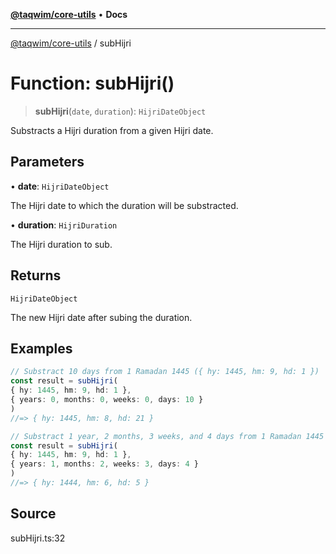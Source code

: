 [**@taqwim/core-utils**](../README.md) • **Docs**

***

[@taqwim/core-utils](../globals.md) / subHijri

# Function: subHijri()

> **subHijri**(`date`, `duration`): `HijriDateObject`

Substracts a Hijri duration from a given Hijri date.

## Parameters

• **date**: `HijriDateObject`

The Hijri date to which the duration will be substracted.

• **duration**: `HijriDuration`

The Hijri duration to sub.

## Returns

`HijriDateObject`

The new Hijri date after subing the duration.

## Examples

```ts
// Substract 10 days from 1 Ramadan 1445 ({ hy: 1445, hm: 9, hd: 1 })
const result = subHijri(
{ hy: 1445, hm: 9, hd: 1 },
{ years: 0, months: 0, weeks: 0, days: 10 }
)
//=> { hy: 1445, hm: 8, hd: 21 }
```

```ts
// Substract 1 year, 2 months, 3 weeks, and 4 days from 1 Ramadan 1445 ({ hy: 1445, hm: 9, hd: 1 })
const result = subHijri(
{ hy: 1445, hm: 9, hd: 1 },
{ years: 1, months: 2, weeks: 3, days: 4 }
)
//=> { hy: 1444, hm: 6, hd: 5 }
```

## Source

subHijri.ts:32
